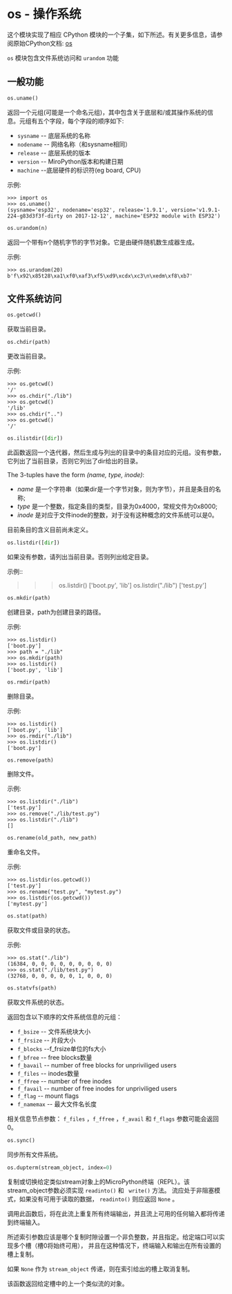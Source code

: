 os - 操作系统
===============================================

这个模块实现了相应 CPython 模块的一个子集，如下所述。有关更多信息，请参阅原始CPython文档: [os](https://docs.python.org/zh-cn/3/library/os.html#module-os)

``os`` 模块包含文件系统访问和 ``urandom`` 功能

一般功能
---------

```python
os.uname()
```
返回一个元组(可能是一个命名元组)，其中包含关于底层和/或其操作系统的信息。元组有五个字段，每个字段的顺序如下:

* ``sysname`` -- 底层系统的名称
* ``nodename`` -- 网络名称（和sysname相同）
* ``release`` -- 底层系统的版本
* ``version`` -- MiroPython版本和构建日期
* ``machine`` --底层硬件的标识符(eg board, CPU)

示例:
```
>>> import os
>>> os.uname()
(sysname='esp32', nodename='esp32', release='1.9.1', version='v1.9.1-224-g83d3f3f-dirty on 2017-12-12', machine='ESP32 module with ESP32')
```

```python
os.urandom(n)
```
返回一个带有n个随机字节的字节对象。它是由硬件随机数生成器生成。

示例:
```
>>> os.urandom(20)
b'f\x92\x85t28\xa1\xf0\xaf3\xf5\xd9\xcdx\xc3\n\xedm\xf8\xb7'
```

文件系统访问
---------

```python
os.getcwd()
```
获取当前目录。

```python
os.chdir(path)
```
更改当前目录。

示例:
```
>>> os.getcwd()
'/'
>>> os.chdir("./lib")
>>> os.getcwd()
'/lib'
>>> os.chdir("..")
>>> os.getcwd()
'/'
```

```python
os.ilistdir([dir])
```
此函数返回一个迭代器，然后生成与列出的目录中的条目对应的元组。没有参数，它列出了当前目录，否则它列出了dir给出的目录。

The 3-tuples have the form *(name, type, inode)*:

- *name* 是一个字符串（如果dir是一个字节对象，则为字节），并且是条目的名称;
- *type* 是一个整数，指定条目的类型，目录为0x4000，常规文件为0x8000;
- *inode* 是对应于文件inode的整数，对于没有这种概念的文件系统可以是0。

目前条目的含义目前尚未定义。

```python
os.listdir([dir])
```
如果没有参数，请列出当前目录。否则列出给定目录。

示例::
>>> os.listdir()
['boot.py', 'lib']
>>> os.listdir("./lib")
['test.py']


```python
os.mkdir(path)
```
创建目录，path为创建目录的路径。 

示例:
```
>>> os.listdir()
['boot.py']
>>> path = "./lib"
>>> os.mkdir(path)
>>> os.listdir()
['boot.py', 'lib']
```

```python
os.rmdir(path)
```
删除目录。

示例:
```
>>> os.listdir()
['boot.py', 'lib']
>>> os.rmdir("./lib")
>>> os.listdir()
['boot.py']
```

```python
os.remove(path)
```
删除文件。 

示例:
```
>>> os.listdir("./lib")
['test.py']
>>> os.remove("./lib/test.py")
>>> os.listdir("./lib")
[]
```


```python
os.rename(old_path, new_path)
```
重命名文件。 

示例:
```
>>> os.listdir(os.getcwd())
['test.py']
>>> os.rename("test.py", "mytest.py")
>>> os.listdir(os.getcwd())
['mytest.py']
```

```python
os.stat(path)
```
获取文件或目录的状态。 

示例:
```
>>> os.stat("./lib")
(16384, 0, 0, 0, 0, 0, 0, 0, 0, 0)
>>> os.stat("./lib/test.py")
(32768, 0, 0, 0, 0, 0, 1, 0, 0, 0)
```

```python
os.statvfs(path)
```
获取文件系统的状态。

返回包含以下顺序的文件系统信息的元组：

* ``f_bsize`` -- 文件系统块大小
* ``f_frsize`` -- 片段大小
* ``f_blocks`` --f_frsize单位的fs大小
* ``f_bfree`` -- free blocks数量
* ``f_bavail`` -- number of free blocks for unpriviliged users
* ``f_files`` -- inodes数量
* ``f_ffree`` -- number of free inodes
* ``f_favail`` -- number of free inodes for unpriviliged users
* ``f_flag`` -- mount flags
* ``f_namemax`` -- 最大文件名长度

相关信息节点参数： ``f_files`` ，``f_ffree`` ，``f_avail`` 和 ``f_flags`` 参数可能会返回0。

```python
os.sync()
```
同步所有文件系统。

```python
os.dupterm(stream_object, index=0)
```
复制或切换给定类似stream对象上的MicroPython终端（REPL）。该stream_object参数必须实现 ``readinto()`` 和 `` write()`` 方法。
流应处于非阻塞模式，如果没有可用于读取的数据， ``readinto()`` 则应返回 ``None`` 。

调用此函数后，将在此流上重复所有终端输出，并且流上可用的任何输入都将传递到终端输入。

所述索引参数应该是哪个复制时隙设置一个非负整数，并且指定。给定端口可以实现多个槽（槽0将始终可用），
并且在这种情况下，终端输入和输出在所有设置的槽上复制。

如果 ``None`` 作为 ``stream_object`` 传递，则在索引给出的槽上取消复制。

该函数返回给定槽中的上一个类似流的对象。
